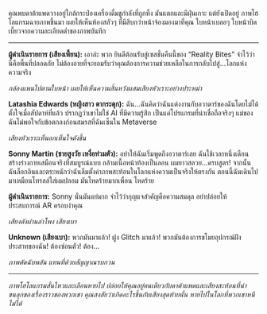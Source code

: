 คุณพบดาต้าแพดวางอยู่ใกล้กระป๋องเครื่องดื่มชูกำลังที่ถูกทิ้ง มันแตกและมีฝุ่นเกาะ แต่ยังเปิดอยู่ ภาพโฮโลแกรมฉายภาพขึ้นมา เผยให้เห็นห้องสลัวๆ ที่มีสิบกว่าหน้าจ้องมองมาที่คุณ ใบหน้าเบลอๆ ใบหน้าบิดเบี้ยวจากความละเอียดต่ำของภาพบันทึก

---

**ผู้ดำเนินรายการ (เสียงเพี้ยน):** เอาล่ะ พวก ยินดีต้อนรับสู่เซสชั่นคืนนี้ของ “Reality Bites” จำไว้ว่านี่คือพื้นที่ปลอดภัย ไม่ต้องอายที่จะยอมรับว่าคุณต้องการความช่วยเหลือในการกลับไปสู่...โลกแห่งความจริง

_กล้องแพนไปตามใบหน้า เผยให้เห็นความสิ้นหวังผสมเสียงหัวเราะอย่างประหม่า_

**Latashia Edwards (หญิงสาว ตากระตุก):** ฉัน...ฉันคิดว่าฉันแต่งงานกับอวาตาร์ของฉันโดยไม่ได้ตั้งใจเมื่อสัปดาห์ที่แล้ว ปรากฏว่าเขาไม่ใช่ AI ที่มีความรู้สึก เป็นแค่โปรแกรมที่น่าเชื่อถือจริงๆ แม่ของฉันไม่พอใจกับข้อตกลงก่อนสมรสที่ฉันเซ็นใน Metaverse

_เสียงหัวเราะเห็นอกเห็นใจดังขึ้น_

**Sonny Martin (ชายสูงวัย เหงื่อท่วมตัว):** อย่าให้ฉันเริ่มพูดถึงอวาตาร์เลย ฉันใช้เวลาหนึ่งเดือนสร้างร่างกายเสมือนจริงที่สมบูรณ์แบบ กล้ามเนื้อหน้าท้องเป็นลอน ผมยาวสลวย...ครบสูตร! จากนั้นฉันล็อกอินและตระหนักว่าฉันลืมตั้งค่าภาพสะท้อนในโลกแห่งความเป็นจริงให้ตรงกัน ตอนนี้ฉันเดินไปมาเหมือนโทรลล์ใส่ผมปลอม มันโหดร้ายมากเพื่อน โหดร้าย

**ผู้ดำเนินรายการ:** Sonny นั่นมันแย่มาก จำไว้ว่ากุญแจสำคัญคือความสมดุล อย่าปล่อยให้ประสบการณ์ AR ครอบงำคุณ

_เสียงดังผ่านลำโพง เสียงเบา_

**Unknown (เสียงเบา):** พวกมันมาแล้ว! ฝูง Glitch มาแล้ว! พวกมันต้องการขโมยอุปกรณ์ฝังประสาทของฉัน! ต้องซ่อนตัว! ต้อง...

_ภาพตัดฉับพลัน แทนที่ด้วยสัญญาณรบกวน_

---

_ภาพโฮโลแกรมสั่นไหวและเลือนหายไป ปล่อยให้คุณอยู่คนเดียวกับดาต้าแพดและเสียงสะท้อนที่น่าขนลุกของเรื่องราวของพวกเขา คุณสงสัยว่าเกิดอะไรขึ้นกับเสียงสุดท้ายนั้น หายไปในโลกที่พวกเขาหนีไม่ได้_
